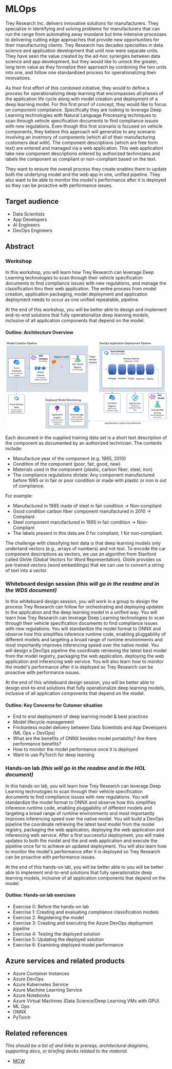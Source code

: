 # MLOps
Trey Research Inc. delivers innovative solutions for manufacturers. They specialize in identifying and solving problems for manufacturers that can run the range from automating away mundane but time-intensive processes to delivering cutting edge approaches that provide new opportunities for their manufacturing clients. Trey Research has decades specialties in data science and application development that until now were separate units. They have seen the value created by the ad-hoc synergies between data science and app development, but they would like to unlock the greater, long term value as they formalize their approach by combining the two units into one, and follow one standardized process for operationalizing their innovations.

As their first effort of this combined initiative, they would to define a process for operationalizing deep learning that encompasses all phases of the application life cycle along with model creation and deployment of a deep learning model. For this first proof of concept, they would like to focus on component compliance. Specifically they are looking to leverage Deep Learning technologies with Natural Language Processing techniques to scan through vehicle specification documents to find compliance issues with new regulations. Even though this first scenario is focused on vehicle components, they believe this approach will generalize to any scenario involving an inventory of components (which all of their manufacturing customers deal with). The component descriptions (which are free form text) are entered and managed via a web application. This web application take new component descriptions entered by authorized technicians and labels the component as compliant or non-compliant based on the text. 

They want to ensure the overall process they create enables them to update both the underlying model and the web app in one, unified pipeline. They also want to be able to monitor the model's performance after it is deployed so they can be proactive with performance issues.


## Target audience
-   Data Scientists
-   App Developers
-   AI Engineers
-   DevOps Engineers 


## Abstract

### Workshop
In this workshop, you will learn how Trey Research can leverage Deep Learning technologies to scan through their vehicle specification documents to find compliance issues with new regulations, and manage the classification thru their web application. The entire process from model creation, application packaging, model deployment and application deployment needs to occur as one unified repeatable, pipeline. 

At the end of this workshop, you will be better able to design and implement end-to-end solutions that fully operationalize deep learning models, inclusive of all application components that depend on the model.

#### Outline: Architecture Overview ####
![Overview Architecture](Media/overview-architecture.png)

Each document in the supplied training data set is a short text description of the component as documented by an authorized technician. The contents include:

- Manufacture year of the component (e.g. 1985, 2010)
- Condition of the component (poor, fair, good, new)
- Materials used in the component (plastic, carbon fiber, steel, iron)
- The compliance regulations dictate: Any component manufactured before 1995 or in fair or poor condition or made with plastic or iron is out of compliance.

For example:

- Manufactured in 1985 made of steel in fair condition -> Non-compliant
- Good condition carbon fiber component manufactured in 2010 -> Compliant
- Steel component manufactured in 1995 in fair condition -> Non-Compliant
- The labels present in this data are 0 for compliant, 1 for non-compliant.

The challenge with classifying text data is that deep learning models only undertand vectors (e.g., arrays of numbers) and not text. To encode the car component descriptions as vectors, we use an algorithm from Stanford called GloVe (Global Vectors for Word Representation). GloVe provides us pre-trained vectors (word embeddings) that we can use to convert a string of text into a vector.

### Whiteboard design session *(this will go in the readme and in the WDS document)*
In this whiteboard design session, you will work in a group to design the process Trey Research can follow for orchestrating and deploying updates to the application and the deep learning model in a unified way. You will learn how Trey Research can leverage Deep Learning technologies to scan through their vehicle specification documents to find compliance issues with new regulations. You will standardize the model format to ONNX and observe how this simplifies inference runtime code, enabling pluggability of different models and targeting a broad range of runtime environments and most importantly improves inferencing speed over the native model. You will design a DevOps pipeline the coordinate retrieving the latest best model from the model registry, packaging the web application, deploying the web application and inferencing web service. You will also learn how to monitor the model's performance after it is deployed so Trey Research can be proactive with performance issues.

At the end of this whiteboard design session, you will be better able to design end-to-end solutions that fully operationalize deep learning models, inclusive of all application components that depend on the model.

#### Outline: Key Concerns for Cutomer situation ####
- End to end deployment of deep learning model & best practices
- Model lifecycle management
- Frictionless model delivery between Data Scientists and App Developers (ML Ops + DevOps)
- What are the benefits of ONNX besides model portability? Are there performance benefits?
- How to monitor the model performance once it is deployed
- Want to use PyTorch for deep learning


### Hands-on lab *(this will go in the readme and in the HOL document)*
In this hands-on lab, you will learn how Trey Research can leverage Deep Learning technologies to scan through their vehicle specification documents to find compliance issues with new regulations. You will standardize the model format to ONNX and observe how this simplifies inference runtime code, enabling pluggability of different models and targeting a broad range of runtime environments and most importantly improves inferencing speed over the native model. You will build a DevOps pipeline the coordinate retrieving the latest best model from the model registry, packaging the web application, deploying the web application and inferencing web service. After a first successful deployment, you will make updates to both the model and the and web application and execute the pipeline once for to achieve an updated deployment. You will also learn how to monitor the model's performance after it is deployed so Trey Research can be proactive with performance issues.

At the end of this hands-on lab, you will be better able to you will be better able to implement end-to-end solutions that fully operationalize deep learning models, inclusive of all application components that depend on the model.

#### Outline: Hands-on lab exercises
- Exercise 0: Before the hands-on lab
- Exercise 1: Creating and evaluating compliance classification models
- Exercise 2: Registering the model
- Exercise 3: Creating and executing the Azure DevOps deployment pipeline
- Exercise 4: Testing the deployed solution
- Exercise 5: Updating the deployed solution
- Exercise 6: Examining deployed model performance

## Azure services and related products
-	Azure Container Instances
-	Azure DevOps
-   Azure Kubernetes Service
-   Azure Machine Learning Service
-	Azure Notebooks
-   Azure Virtual Machines (Data Science/Deep Learning VMs with GPU)
-	ML Ops
-   ONNX
-   PyTorch

## Related references
*This should be a list of and links to prereqs, architectural diagrams, supporting docs, or briefing decks related to the material.* 
- [MCW](https://github.com/Microsoft/MCW)
